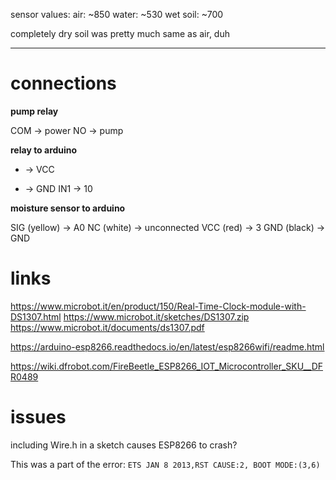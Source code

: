 
sensor values:
air: ~850
water: ~530
wet soil: ~700

completely dry soil was pretty much same as air, duh

---

# connections

**pump relay**

COM -> power
NO -> pump 

**relay to arduino**

+ -> VCC
- -> GND
IN1 -> 10

**moisture sensor to arduino**

SIG (yellow) -> A0
NC (white) -> unconnected
VCC (red) -> 3
GND (black) -> GND

# links

https://www.microbot.it/en/product/150/Real-Time-Clock-module-with-DS1307.html
https://www.microbot.it/sketches/DS1307.zip
https://www.microbot.it/documents/ds1307.pdf

https://arduino-esp8266.readthedocs.io/en/latest/esp8266wifi/readme.html

https://wiki.dfrobot.com/FireBeetle_ESP8266_IOT_Microcontroller_SKU__DFR0489

# issues

including Wire.h in a sketch causes ESP8266 to crash?

This was a part of the error: `ETS JAN 8 2013,RST CAUSE:2, BOOT MODE:(3,6)`
